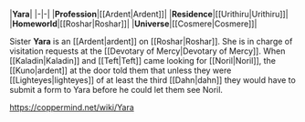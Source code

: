 |**Yara**|
|-|-|
|**Profession**|[[Ardent\|Ardent]]|
|**Residence**|[[Urithiru\|Urithiru]]|
|**Homeworld**|[[Roshar\|Roshar]]|
|**Universe**|[[Cosmere\|Cosmere]]|

Sister **Yara** is an [[Ardent\|ardent]] on [[Roshar\|Roshar]]. She is in charge of visitation requests at the [[Devotary of Mercy\|Devotary of Mercy]].
When [[Kaladin\|Kaladin]] and [[Teft\|Teft]] came looking for [[Noril\|Noril]], the [[Kuno\|ardent]] at the door told them that unless they were [[Lighteyes\|lighteyes]] of at least the third [[Dahn\|dahn]] they would have to submit a form to Yara before he could let them see Noril.



https://coppermind.net/wiki/Yara